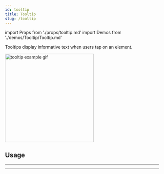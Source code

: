 ```yaml
---
id: tooltip
title: Tooltip
slug: /tooltip
---
```


import Props from './props/tooltip.md'
import Demos from './demos/Tooltip/Tooltip.md'

Tooltips display informative text when users tap on an element.

<img src="/img/tooltipExample.gif" alt="tooltip example gif" width="290" />

## Usage

<Demos />

---

<Props />

---
